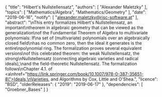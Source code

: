 {
    "title": "Hilbert's Nullstellensatz",
    "authors": [
        "Alexander Maletzky"
    ],
    "topics": [
        "Mathematics/Algebra",
        "Mathematics/Geometry"
    ],
    "date": "2019-06-16",
    "notify": [
        "alexander.maletzky@risc-software.at"
    ],
    "abstract": "\nThis entry formalizes Hilbert's Nullstellensatz, an important\ntheorem in algebraic geometry that can be viewed as the generalization\nof the Fundamental Theorem of Algebra to multivariate polynomials: If\na set of (multivariate) polynomials over an algebraically closed field\nhas no common zero, then the ideal it generates is the entire\npolynomial ring. The formalization proves several equivalent versions\nof this celebrated theorem: the weak Nullstellensatz, the strong\nNullstellensatz (connecting algebraic varieties and radical ideals),\nand the field-theoretic Nullstellensatz. The formalization follows\nChapter 4.1. of <a\nhref=\"https://link.springer.com/book/10.1007/978-0-387-35651-8\">Ideals,\nVarieties, and Algorithms</a> by Cox, Little and O'Shea.",
    "licence": "BSD",
    "olderReleases": {
        "2019": "2019-06-17"
    },
    "dependencies": [
        "Groebner_Bases"
    ]
}